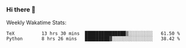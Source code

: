 ### Hi there 👋

<!--
**ericxiaseattle/ericxiaseattle** is a ✨ _special_ ✨ repository because its `README.md` (this file) appears on your GitHub profile.

Here are some ideas to get you started:

- 🔭 I’m currently working on ...
- 🌱 I’m currently learning ...
- 👯 I’m looking to collaborate on ...
- 🤔 I’m looking for help with ...
- 💬 Ask me about ...
- 📫 How to reach me: ...
- 😄 Pronouns: ...
- ⚡ Fun fact: ...
-->

Weekly Wakatime Stats:
<!--START_SECTION:waka-->
```text
TeX          13 hrs 30 mins  ███████████████▒░░░░░░░░░   61.50 % 
Python       8 hrs 26 mins   █████████▓░░░░░░░░░░░░░░░   38.42 % 
```
<!--END_SECTION:waka-->
